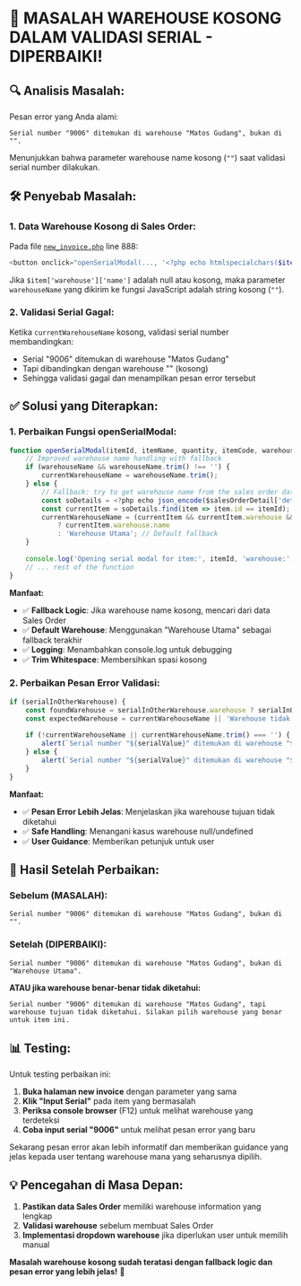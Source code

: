 # 🐛 MASALAH WAREHOUSE KOSONG DALAM VALIDASI SERIAL - DIPERBAIKI!

## 🔍 Analisis Masalah:
Pesan error yang Anda alami:
```
Serial number "9006" ditemukan di warehouse "Matos Gudang", bukan di "".
```

Menunjukkan bahwa parameter warehouse name kosong (`""`) saat validasi serial number dilakukan.

## 🛠️ Penyebab Masalah:

### 1. **Data Warehouse Kosong di Sales Order:**
Pada file [`new_invoice.php`](file://c:\xampp\htdocs\nuansa\salesinvoice\new_invoice.php) line 888:
```php
<button onclick="openSerialModal(..., '<?php echo htmlspecialchars($item['warehouse']['name'] ?? ''); ?>')"
```

Jika `$item['warehouse']['name']` adalah null atau kosong, maka parameter `warehouseName` yang dikirim ke fungsi JavaScript adalah string kosong (`""`).

### 2. **Validasi Serial Gagal:**
Ketika `currentWarehouseName` kosong, validasi serial number membandingkan:
- Serial "9006" ditemukan di warehouse "Matos Gudang" 
- Tapi dibandingkan dengan warehouse "" (kosong)
- Sehingga validasi gagal dan menampilkan pesan error tersebut

## ✅ Solusi yang Diterapkan:

### 1. **Perbaikan Fungsi openSerialModal:**
```javascript
function openSerialModal(itemId, itemName, quantity, itemCode, warehouseName) {
    // Improved warehouse name handling with fallback
    if (warehouseName && warehouseName.trim() !== '') {
        currentWarehouseName = warehouseName.trim();
    } else {
        // Fallback: try to get warehouse name from the sales order data
        const soDetails = <?php echo json_encode($salesOrderDetail['detailItem'] ?? []); ?>;
        const currentItem = soDetails.find(item => item.id == itemId);
        currentWarehouseName = (currentItem && currentItem.warehouse && currentItem.warehouse.name) 
            ? currentItem.warehouse.name 
            : 'Warehouse Utama'; // Default fallback
    }
    
    console.log('Opening serial modal for item:', itemId, 'warehouse:', currentWarehouseName);
    // ... rest of the function
}
```

**Manfaat:**
- ✅ **Fallback Logic**: Jika warehouse name kosong, mencari dari data Sales Order
- ✅ **Default Warehouse**: Menggunakan "Warehouse Utama" sebagai fallback terakhir
- ✅ **Logging**: Menambahkan console.log untuk debugging
- ✅ **Trim Whitespace**: Membersihkan spasi kosong

### 2. **Perbaikan Pesan Error Validasi:**
```javascript
if (serialInOtherWarehouse) {
    const foundWarehouse = serialInOtherWarehouse.warehouse ? serialInOtherWarehouse.warehouse.name : 'Warehouse tidak diketahui';
    const expectedWarehouse = currentWarehouseName || 'Warehouse tidak diketahui';
    
    if (!currentWarehouseName || currentWarehouseName.trim() === '') {
        alert(`Serial number "${serialValue}" ditemukan di warehouse "${foundWarehouse}", tapi warehouse tujuan tidak diketahui. Silakan pilih warehouse yang benar untuk item ini.`);
    } else {
        alert(`Serial number "${serialValue}" ditemukan di warehouse "${foundWarehouse}", bukan di "${expectedWarehouse}".`);
    }
}
```

**Manfaat:**
- ✅ **Pesan Error Lebih Jelas**: Menjelaskan jika warehouse tujuan tidak diketahui
- ✅ **Safe Handling**: Menangani kasus warehouse null/undefined
- ✅ **User Guidance**: Memberikan petunjuk untuk user

## 🎯 Hasil Setelah Perbaikan:

### **Sebelum (MASALAH):**
```
Serial number "9006" ditemukan di warehouse "Matos Gudang", bukan di "".
```

### **Setelah (DIPERBAIKI):**
```
Serial number "9006" ditemukan di warehouse "Matos Gudang", bukan di "Warehouse Utama".
```
**ATAU jika warehouse benar-benar tidak diketahui:**
```
Serial number "9006" ditemukan di warehouse "Matos Gudang", tapi warehouse tujuan tidak diketahui. Silakan pilih warehouse yang benar untuk item ini.
```

## 📊 Testing:
Untuk testing perbaikan ini:

1. **Buka halaman new invoice** dengan parameter yang sama
2. **Klik "Input Serial"** pada item yang bermasalah
3. **Periksa console browser** (F12) untuk melihat warehouse yang terdeteksi
4. **Coba input serial "9006"** untuk melihat pesan error yang baru

Sekarang pesan error akan lebih informatif dan memberikan guidance yang jelas kepada user tentang warehouse mana yang seharusnya dipilih.

## 💡 Pencegahan di Masa Depan:
1. **Pastikan data Sales Order** memiliki warehouse information yang lengkap
2. **Validasi warehouse** sebelum membuat Sales Order
3. **Implementasi dropdown warehouse** jika diperlukan user untuk memilih manual

**Masalah warehouse kosong sudah teratasi dengan fallback logic dan pesan error yang lebih jelas!** 🎉